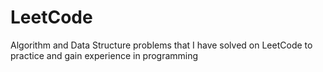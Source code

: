 # LeetCode
Algorithm and Data Structure problems that I have solved on LeetCode to practice and gain experience in programming
